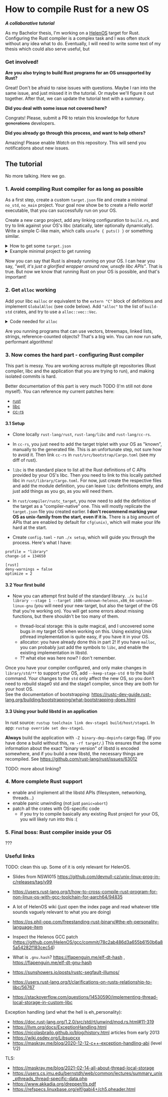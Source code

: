 # How to compile Rust for a new OS
**_A collaborative tutorial_**

As my Bachelor thesis, I'm working on a [HelenOS](https://www.helenos.org/) target for Rust. Configuring the Rust compiler is a complex task and I was often stuck without any idea what to do. Eventually, I will need to write some text of my thesis which could also serve useful, but 

### Get involved!

**Are you also trying to build Rust programs for an OS unsupported by Rust?**

Great! Don't be afraid to raise issues with questions. Maybe I ran into the same issue, and just missed it in the tutorial. Or maybe we'll figure it out together. After that, we can update the tutorial text with a summary.

**Did you deal with some issue not covered here?**

Congrats! Please, submit a PR to retain this knowledge for future ~~generations~~ developers.

**Did you already go through this process, and want to help others?**

Amazing! Please enable _Watch_ on this repository. This will send you notifications about new issues.

## The tutorial

No more talking. Here we go.

### 1. Avoid compiling Rust compiler for as long as possible

As a first step, create a custom `target.json` file and create a minimal `no_std`, `no_main` project. Your goal now show be to create a _Hello world!_ executable, that you can successfully run on your OS.

Create a new cargo project, add any linking configuration to `build.rs`, and try to link against your OS's libc (statically, later optionally dynamically). Write a simple C-like main, which calls `unsafe { puts() }` or something similar.


<details>
<summary>How to get some <code>target.json</code></summary>

Choose an existing target similar to what you're building for (mainly same CPU architecture, and something quite basic - probably not Linux, which likely has many fancy extra features enabled). See [list of Rust targets](https://doc.rust-lang.org/rustc/platform-support.html), or `rustc --print target-list`.

Get the JSON for the existing target with `rustc +nightly -Z unstable-options --print target-spec-json --target i686-unknown-helenos` (use the target that you selected). You will need to patch a few things - you probably want to use your own linker, and you want to change the OS in `os`, `metadata`, `llvm-target` etc. (although I'm not sure what effect it has, HelenOS is not in llvm and it works)

Here's what target.json looks like for my simple OS - I'm not sure I have everything right, but it works.

```
{
  "arch": "x86",
  "cpu": "pentium4",
  "crt-objects-fallback": "false",
  "crt-static-allows-dylibs": true,
  "crt-static-default": true,
  "data-layout": "e-m:e-p:32:32-p270:32:32-p271:32:32-p272:64:64-i128:128-f64:32:64-f80:32-n8:16:32-S128",
  "dynamic-linking": true,
  "has-rpath": true,
  "linker": "i686-helenos-gcc",
  "linker-flavor": "gnu-cc",
  "llvm-target": "i686-unknown-helenos",
  "max-atomic-width": 64,
  "metadata": {
    "description": "IA-32 (i686) HelenOS",
    "host_tools": false,
    "std": true,
    "tier": 3
  },
  "os": "helenos",
  "panic-strategy": "abort",
  "plt-by-default": false,
  "position-independent-executables": true,
  "pre-link-args": {
    "gnu-cc": [
      "-m32"
    ],
    "gnu-lld-cc": [
      "-m32"
    ]
  },
  "relro-level": "full",
  "stack-probes": {
    "kind": "inline"
  },
  "static-position-independent-executables": true,
  "target-pointer-width": "32"
}
```
</details>

<details>
<summary>Example minimal project to get running</summary>

`src/main.rs`

```
#![no_std]
#![feature(core_intrinsics)]
#![no_main]

use core::{ffi, intrinsics::abort};

#[panic_handler]
fn panic(_info: &core::panic::PanicInfo) -> ! {
    abort()
}

extern "C" {
    pub fn puts(c: *const ffi::c_char);
}

#[no_mangle]
fn main(argc: ffi::c_int, argv: *const *const ffi::c_char) -> ffi::c_int {
    let str = b"Hello World!\0".as_ptr() as *const ffi::c_char;
    unsafe {
        puts(str);
    }
}
```

`build.rs`
```
fn main() {
    println!("cargo:rustc-link-search=native=../../helenos/ia32dyn/export-dev/lib");
    println!("cargo:rustc-link-lib=static=startfiles"); // some C runtime (symbols like `_start`)
    println!("cargo:rustc-link-arg=-nostartfiles"); // IIRC I had this to avoid gcc including some default runtime for linux, which obviously didn't work. You might need different link args

    // libc:
    // static:
    println!("cargo:rustc-link-lib=static=c");

    // or dynamic:

    // ideally this would be
    // println!("cargo:rustc-link-lib=dylib=c");
    // but for some reason rustc decides that it likes the static version better, so I had to use this:
    // println!("cargo:rustc-link-arg=-l:libc.so.0");
}
```

`.cargo/config.toml`

```
[build]
target = "../path/to/your/target.json"

[unstable]
build-std = ["core"]
```
</details>

Now you can say that Rust is already running on your OS. I can hear you say, _"well, it's just a glorified wrapper around raw, unsafe libc APIs"_. That is true. But now we know that running Rust on your OS is possible, and that's important!

### 2. Get `alloc` working

Add your libc `malloc` or equivalent to the `extern "C"` block of definitions and implement `GlobalAlloc` (see code below). Add `"alloc"` to the list of `build-std` crates, and try to use a `alloc::vec::Vec`.


<details>
<summary>Code needed for <code>alloc</code></summary>

```
struct System;

#[global_allocator]
static A: System = System;

unsafe impl GlobalAlloc for System {
    unsafe fn alloc(&self, layout: Layout) -> *mut u8 { /* TODO */ }
    unsafe fn dealloc(&self, ptr: *mut u8, layout: Layout) { /* TODO */ }
}
```

see https://doc.rust-lang.org/std/alloc/trait.GlobalAlloc.html
</details>

Are you running programs that can use vectors, btreemaps, linked lists, strings, reference-counted objects? That's a big win. You can now run safe, performant algorithms!

### 3. Now comes the hard part - configuring Rust compiler

This part is messy. You are working across multiple git repositories (Rust compiler, libc and the application that you are trying to run), and making isolated commits is hard.

Better documentation of this part is very much TODO (I'm still not done myself). You can reference my current patches here:

- [rust](https://gitlab.mff.cuni.cz/teaching/nprg045/horky/volfmat1/rust/-/compare/master...wip-rust-helenos)
- [libc](https://gitlab.mff.cuni.cz/teaching/nprg045/horky/volfmat1/rust-libc/-/compare/0.2.169...helenos)
- [cc-rs](https://github.com/mvolfik/cc-rs/compare/main...mvolfik:cc-rs:wip-rust-helenos)

#### 3.1 Setup

- Clone locally `rust-lang/rust`, `rust-lang/libc` and `rust-lang/cc-rs`.

- In `cc-rs`, you just need to add the target triplet with your OS as "known", manually to the generated file. This is an unfortunate step, not sure how to avoid it. Then link `cc-rs` in `rust/src/bootstrap/Cargo.toml` (see my diff of rust).

- `libc` is the standard place to list all the Rust definitions of C APIs provided by your OS's libc. Then you need to link to this locally patched libc in `rust/library/Cargo.toml`. For now, just create the respective files and add the module definition, you can leave `libc` definitions empty, and just add things as you go, as you will need them.

- In `rust/compiler/rustc_target`, you now need to add the definition of the target as a "compiler-native" one. This will mostly replicate the `target.json` file you created earlier. **I don't recommend marking your OS as unix-family from the start, even if it is.** There is a big amount of APIs that are enabled by default for `cfg(unix)`, which will make your life hard at the start.

- Create `config.toml` - run `./x setup`, which will guide you through the process. Here's what I have:

```
profile = "library"
change-id = 134650

[rust]
deny-warnings = false
optimize = 2
```

#### 3.2 Your first build

- Now you can attempt first build of the standard library. `./x build library --stage 1 --target i686-unknown-helenos,x86_64-unknown-linux-gnu` (you will need your new target, but also the target of the OS that you're working on). You will get some errors about missing functions, but there shouldn't be too many of them.

  - thread-local storage: this is quite magical, and I uncovered some bugs in my target OS when working on this. Using existing Unix pthread implementation is quite easy, if you have it in your OS.
  - allocator: you have already done this in part 2! If you have `malloc`, you can probably just add the symbols to `libc`, and enable the existing implementation in libstd.
  - ?? what else was here now? I don't remember.

Once you have your compiler configured, and only make changes in `library/std/**` to support your OS, add `--keep-stage-std 0` to the build command. Your changes to the `std` only affect the new OS, so you don't need to rebuild stage0 std and the stage1 compiler, since they are both for your host OS.  
See the documentation of bootstrapping: https://rustc-dev-guide.rust-lang.org/building/bootstrapping/what-bootstrapping-does.html

#### 3.3 Using your build libstd in an application

In rust source: `rustup toolchain link dev-stage1 build/host/stage1`. In app: `rustup override set dev-stage1`.

**Always** build the application with `-Z binary-dep-depinfo` cargo flag. (If you have done a build without this, `rm -rf target/`.) This ensures that the some information about the exact "binary version" of libstd is encoded somewhere, and if you build a new libstd, the necessary things are recompiled. See https://github.com/rust-lang/rust/issues/63012

TODO: more about linking?

### 4. More complete Rust support

- enable and implement all the libstd APIs (filesystem, networking, threads...)
- enable panic unwinding (not just `panic=abort`)
- patch all the crates with OS-specific code
  - if you try to compile basically any existing Rust project for your OS, you will likely run into this :(

### 5. Final boss: Rust compiler inside your OS

???

### Useful links

TODO: clean this up. Some of it is only relevant for HelenOS.

- Slides from NSWI015 https://github.com/devnull-cz/unix-linux-prog-in-c/releases/tag/v99
- https://users.rust-lang.org/t/how-to-cross-compile-rust-program-for-non-linux-os-with-gcc-toolchain-for-aarch64/94835
- A lot of HelenOS wiki (just open the index page and read whatever title sounds vaguely relevant to what you are doing)
- https://os.phil-opp.com/freestanding-rust-binary/#the-eh-personality-language-item
- Inspect the Helenos GCC patch (https://github.com/HelenOS/gcc/commit/78c2ab486d3a655b6150b6a85a54282f183cec54)
- What is `.gnu.hash`? https://flapenguin.me/elf-dt-hash , https://flapenguin.me/elf-dt-gnu-hash
- https://sunshowers.io/posts/rustc-segfault-illumos/
- https://users.rust-lang.org/t/clarifications-on-rusts-relationship-to-libc/56767

- https://stackoverflow.com/questions/14530590/implementing-thread-local-storage-in-custom-libc

Exception handling (and what the hell is eh_personality):

- https://doc.rust-lang.org/1.2.0/src/std/rt/unwind/mod.rs.html#11-319
- https://llvm.org/docs/ExceptionHandling.html
- https://nicolasbrailo.github.io/blog/history.html articles from early 2013
- https://wiki.osdev.org/Libsupcxx
- https://maskray.me/blog/2020-12-12-c++-exception-handling-abi (level 1/2)

TLS:

- https://maskray.me/blog/2021-02-14-all-about-thread-local-storage
- https://users.cs.jmu.edu/bernstdh/web/common/lectures/summary_unix_pthreads_thread-specific-data.php
- https://www.akkadia.org/drepper/tls.pdf
- https://refspecs.linuxbase.org/elf/gabi4+/ch5.pheader.html

